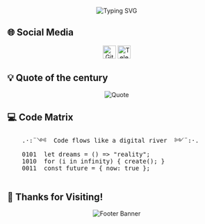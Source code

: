 <p align="center">
  <img src="https://readme-typing-svg.demolab.com?font=Roboto+Mono&pause=1000&width=238&lines=github.com/ak vibe coding" alt="Typing SVG" />
</p>



## 🌐 Social Media
<p align="center">
  <a href="https://github.com/walqed"><img src="https://raw.githubusercontent.com/simple-icons/simple-icons/master/icons/github.svg" alt="GitHub" width="30" height="30"/></a>
  <a href="https://t.me/weereqqqqe"><img src="https://raw.githubusercontent.com/simple-icons/simple-icons/master/icons/telegram.svg" alt="Telegram" width="30" height="30"/></a>
</p>

## 💡 Quote of the century
<p align="center">
  <img src="https://quotes-github-readme.vercel.app/api?quote=In%20this%20darkness,%20not%20even%20a%20faint%20ray%20of%20light%20can%20pierce%20through.&author=Griffith,%20Berserk&type=horizontal&theme=radical" alt="Quote" />
</p>

## 💻 Code Matrix
<p align="center">
  <pre>
    .·:¨༺  Code flows like a digital river  ༻¨:·.
    0101  let dreams = () => "reality";
    1010  for (i in infinity) { create(); }
    0011  const future = { now: true };
  </pre>
</p>

## 🎉 Thanks for Visiting!
<p align="center">
  <img src="https://capsule-render.vercel.app/api?text=Code%20with%20Fun!&animation=twinkling&type=waving&color=gradient&height=80" alt="Footer Banner"/>
</p>
